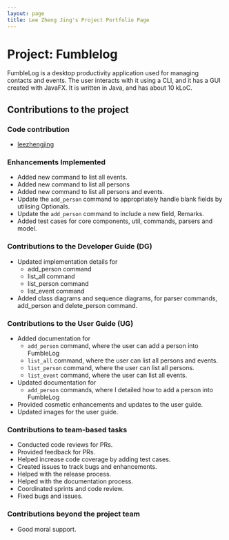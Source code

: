 ```yaml
---
layout: page
title: Lee Zheng Jing's Project Portfolio Page
---
```


# Project: Fumblelog

FumbleLog is a desktop productivity application used for managing contacts and events. The user interacts with it using a CLI, and it has a GUI created with JavaFX. It is written in Java, and has about 10 kLoC.

## Contributions to the project

### Code contribution
* [leezhengjing](https://nus-cs2103-ay2324s1.github.io/tp-dashboard/?search=leezhengjing&breakdown=true)

### Enhancements Implemented
* Added new command to list all events.
* Added new command to list all persons
* Added new command to list all persons and events.
* Update the `add_person` command to appropriately handle blank fields by utilising Optionals.
* Update the `add_person` command to include a new field, Remarks.
* Added test cases for core components, util, commands, parsers and model.

### Contributions to the Developer Guide (DG)
* Updated implementation details for 
    * add_person command
    * list_all command
    * list_person command
    * list_event command
* Added class diagrams and sequence diagrams, for parser commands, add_person and delete_person command.

### Contributions to the User Guide (UG)
* Added documentation for
    * `add_person` command, where the user can add a person into FumbleLog
    * `list_all` command, where the user can list all persons and events.
    * `list_person` command, where the user can list all persons.
    * `list_event` command, where the user can list all events.
* Updated documentation for
    * `add_person` commands, where I detailed how to add a person into FumbleLog
* Provided cosmetic enhancements and updates to the user guide.
* Updated images for the user guide.


### Contributions to team-based tasks
* Conducted code reviews for PRs.
* Provided feedback for PRs.
* Helped increase code coverage by adding test cases.
* Created issues to track bugs and enhancements.
* Helped with the release process.
* Helped with the documentation process.
* Coordinated sprints and code review.
* Fixed bugs and issues.

### Contributions beyond the project team
* Good moral support.
